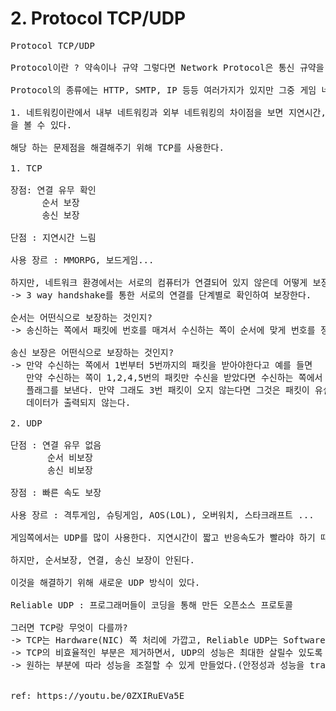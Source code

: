 # 2. Protocol TCP/UDP
<pre>
Protocol TCP/UDP

Protocol이란 ? 약속이나 규약 그렇다면 Network Protocol은 통신 규약을 말한다.

Protocol의 종류에는 HTTP, SMTP, IP 등등 여러가지가 있지만 그중 게임 네트워크에서 잘 쓰이는 TCP, UDP를 알아보려고 한다.

1. 네트워킹이란에서 내부 네트워킹과 외부 네트워킹의 차이점을 보면 지연시간, 연결 안정성 비보장, 순서 비보장, 패킷 전송 비보장
을 볼 수 있다.

해당 하는 문제점을 해결해주기 위해 TCP를 사용한다.

1. TCP

장점: 연결 유무 확인
      순서 보장
      송신 보장

단점 : 지연시간 느림 

사용 장르 : MMORPG, 보드게임...

하지만, 네트워크 환경에서는 서로의 컴퓨터가 연결되어 있지 않은데 어떻게 보장할 수 있을까?
-> 3 way handshake를 통한 서로의 연결를 단계별로 확인하여 보장한다.

순서는 어떤식으로 보장하는 것인지?
-> 송신하는 쪽에서 패킷에 번호를 매겨서 수신하는 쪽이 순서에 맞게 번호를 정렬한다.

송신 보장은 어떤식으로 보장하는 것인지?
-> 만약 수신하는 쪽에서 1번부터 5번까지의 패킷을 받아야한다고 예를 들면
   만약 수신하는 쪽이 1,2,4,5번의 패킷만 수신을 받았다면 수신하는 쪽에서 송신하는 쪽으로 3번 패킷이 유실되었다고
   플래그를 보낸다. 만약 그래도 3번 패킷이 오지 않는다면 그것은 패킷이 유실되었다고 판단하고 프로그램상으로
   데이터가 출력되지 않는다.

2. UDP

단점 : 연결 유무 없음
       순서 비보장
       송신 비보장

장점 : 빠른 속도 보장

사용 장르 : 격투게임, 슈팅게임, AOS(LOL), 오버워치, 스타크래프트 ...

게임쪽에서는 UDP를 많이 사용한다. 지연시간이 짧고 반응속도가 빨라야 하기 때문이다.

하지만, 순서보장, 연결, 송신 보장이 안된다.

이것을 해결하기 위해 새로운 UDP 방식이 있다.

Reliable UDP : 프로그래머들이 코딩을 통해 만든 오픈소스 프로토콜

그러면 TCP랑 무엇이 다를까?
-> TCP는 Hardware(NIC) 쪽 처리에 가깝고, Reliable UDP는 Software쪽으로 처리하였다.
-> TCP의 비효율적인 부분은 제거하면서, UDP의 성능은 최대한 살릴수 있도록 설계된 프로토콜이다.
-> 원하는 부분에 따라 성능을 조절할 수 있게 만들었다.(안정성과 성능을 trade-off 방식)


ref: https://youtu.be/0ZXIRuEVa5E
</pre>
